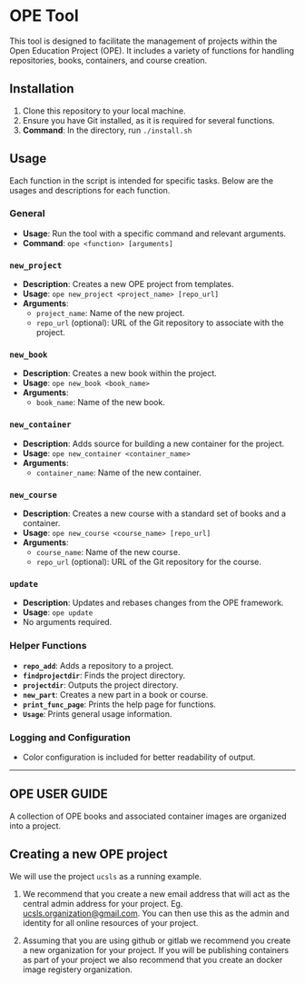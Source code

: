 # OPE Tool

This tool is designed to facilitate the management of projects within the Open Education Project (OPE). It includes a variety of functions for handling repositories, books, containers, and course creation.

## Installation

1. Clone this repository to your local machine.
2. Ensure you have Git installed, as it is required for several functions.
3. **Command**: In the directory, run `./install.sh`

## Usage

Each function in the script is intended for specific tasks. Below are the usages and descriptions for each function.

### General

- **Usage**: Run the tool with a specific command and relevant arguments.
- **Command**: `ope <function> [arguments]`

### `new_project` 

- **Description**: Creates a new OPE project from templates.
- **Usage**: `ope new_project <project_name> [repo_url]`
- **Arguments**:
  - `project_name`: Name of the new project.
  - `repo_url` (optional): URL of the Git repository to associate with the project.

### `new_book`

- **Description**: Creates a new book within the project.
- **Usage**: `ope new_book <book_name>`
- **Arguments**:
  - `book_name`: Name of the new book.

### `new_container`

- **Description**: Adds source for building a new container for the project.
- **Usage**: `ope new_container <container_name>`
- **Arguments**:
  - `container_name`: Name of the new container.

### `new_course`

- **Description**: Creates a new course with a standard set of books and a container.
- **Usage**: `ope new_course <course_name> [repo_url]`
- **Arguments**:
  - `course_name`: Name of the new course.
  - `repo_url` (optional): URL of the Git repository for the course.

### `update`

- **Description**: Updates and rebases changes from the OPE framework.
- **Usage**: `ope update`
- No arguments required.

### Helper Functions

- **`repo_add`**: Adds a repository to a project.
- **`findprojectdir`**: Finds the project directory.
- **`projectdir`**: Outputs the project directory.
- **`new_part`**: Creates a new part in a book or course.
- **`print_func_page`**: Prints the help page for functions.
- **`Usage`**: Prints general usage information.

### Logging and Configuration

- Color configuration is included for better readability of output.

---

## OPE USER GUIDE

A collection of OPE books and associated container images are organized into a project.

## Creating a new OPE project

We will use the project `ucsls` as a running example.

1. We recommend that you create a new email address that will act as the central admin address for your project.  Eg. ucsls.organization@gmail.com.  You can then use this as the admin and identity for all online resources of your project.

2. Assuming that you are using github or gitlab we recommend you create a new organization for your project.  If you will be publishing containers as part of your project we also recommend that you create an docker image registery organization.

